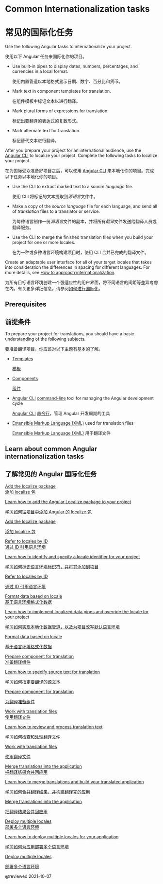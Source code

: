 # Common Internationalization tasks

# 常见的国际化任务

Use the following Angular tasks to internationalize your project.

使用以下 Angular 任务来国际化你的项目。

* Use built-in pipes to display dates, numbers, percentages, and currencies in a local format.

  使用内置管道以本地格式显示日期、数字、百分比和货币。

* Mark text in component templates for translation.

  在组件模板中标记文本以进行翻译。

* Mark plural forms of expressions for translation.

  标记出要翻译的表达式的复数形式。

* Mark alternate text for translation.

  标记替代文本进行翻译。

After you prepare your project for an international audience, use the [Angular CLI][AioCliMain] to localize your project.
Complete the following tasks to localize your project.

在为国际受众准备好项目之后，可以使用 [Angular CLI][AioCliMain] 来本地化你的项目。完成以下任务以本地化你的项目。

* Use the CLI to extract marked text to a *source language* file.

  使用 CLI 将标记的文本提取到*源语言*文件中。

* Make a copy of the *source language* file for each language, and send all of *translation* files to a translator or service.

  为每种语言制作一份*源语言*文件的副本，并将所有*翻译*文件发送给翻译人员或翻译服务。

* Use the CLI to merge the finished translation files when you build your project for one or more locales.

  在为一种或多种语言环境构建项目时，使用 CLI 合并已完成的翻译文件。

<div class="alert is-helpful">

Create an adaptable user interface for all of your target locales that takes into consideration the differences in spacing for different languages.
For more details, see [How to approach internationalization][ThinkwithgoogleMarketfinderIntlEnUsGuideHowToApproachI18nOverview].

为所有目标语言环境创建一个强适应性的用户界面，将不同语言的间距等差异考虑在内。有关更多详细信息，请参阅[如何进行国际化][ThinkwithgoogleMarketfinderIntlEnUsGuideHowToApproachI18nOverview]。

</div>

## Prerequisites

## 前提条件

To prepare your project for translations, you should have a basic understanding of the following subjects.

要准备翻译项目，你应该对以下主题有基本的了解。

* [Templates][AioGuideGlossaryTemplate]

  [模板][AioGuideGlossaryTemplate]

* [Components][AioGuideGlossaryComponent]

  [组件][AioGuideGlossaryComponent]

* [Angular CLI][AioCliMain] [command-line][AioGuideGlossaryCommandLineInterfaceCli] tool for managing the Angular development cycle

  [Angular CLI][AioCliMain] [命令行][AioGuideGlossaryCommandLineInterfaceCli]，管理 Angular 开发周期的工具

* [Extensible Markup Language (XML)][W3Xml] used for translation files

  [Extensible Markup Language (XML)][W3Xml] 用于翻译文件

## Learn about common Angular internationalization tasks

## 了解常见的 Angular 国际化任务

<div class="card-container">
    <a href="guide/i18n-common-add-package" class="docs-card" title="Add the localize package">
      <section>Add the localize package</section>
      <section>添加 localize 包</section>
      <p>Learn how to add the Angular Localize package to your project</p>
      <p>学习如何往项目中添加 Angular 的 localize 包</p>
      <p class="card-footer">Add the localize package</p>
      <p class="card-footer">添加 localize 包</p>
  </a>
  <a href="guide/i18n-common-locale-id" class="docs-card" title="Refer to locales by ID">
    <section>Refer to locales by ID</section>
    <section>通过 ID 引用语言环境</section>
    <p>Learn how to identify and specify a locale identifier for your project</p>
    <p>学习如何标识语言环境标识符，并将其添加到项目</p>
    <p class="card-footer">Refer to locales by ID</p>
    <p class="card-footer">通过 ID 引用语言环境</p>
  </a>
  <a href="guide/i18n-common-format-data-locale" class="docs-card" title="Format data based on locale">
    <section>Format data based on locale</section>
    <section>基于语言环境格式化数据</section>
    <p>Learn how to implement localized data pipes and override the locale for your project</p>
    <p>学习如何实现本地化数据管道，以及为项目改写默认语言环境</p>
    <p class="card-footer">Format data based on locale</p>
    <p class="card-footer">基于语言环境格式化数据</p>
  </a>
  <a href="guide/i18n-common-prepare" class="docs-card" title="Prepare component for translation">
    <section>Prepare component for translation</section>
    <section>准备翻译组件</section>
    <p>Learn how to specify source text for translation</p>
    <p>学习如何指定要翻译的源文本</p>
    <p class="card-footer">Prepare component for translation</p>
    <p class="card-footer">为翻译准备组件</p>
  </a>
  <a href="guide/i18n-common-translation-files" class="docs-card" title="Work with translation files">
    <section>Work with translation files</section>
    <section>使用翻译文件</section>
    <p>Learn how to review and process translation text</p>
    <p>学习如何检查和处理翻译文件</p>
    <p class="card-footer">Work with translation files</p>
    <p class="card-footer">使用翻译文件</p>
  </a>
  <a href="guide/i18n-common-merge" class="docs-card" title="Merge translations into the application">
    <section>Merge translations into the application</section>
    <section>把翻译结果合并回应用</section>
    <p>Learn how to merge translations and build your translated application</p>
    <p>学习如何合并翻译结果，并构建翻译完的应用</p>
    <p class="card-footer">Merge translations into the application</p>
    <p class="card-footer">把翻译结果合并回应用</p>
  </a>
  <a href="guide/i18n-common-deploy" class="docs-card" title="Deploy multiple locales">
    <section>Deploy multiple locales</section>
    <section>部署多个语言环境</section>
    <p>Learn how to deploy multiple locales for your application</p>
    <p>学习如何为应用部署多个语言环境</p>
    <p class="card-footer">Deploy multiple locales</p>
    <p class="card-footer">部署多个语言环境</p>
  </a>
</div>

<!-- links -->

[AioCliMain]: cli "CLI Overview and Command Reference | Angular"

[AioGuideGlossaryCommandLineInterfaceCli]: guide/glossary#command-line-interface-cli "command-line interface (CLI) - Glossary | Angular"

[AioGuideGlossaryComponent]: guide/glossary#component "component - Glossary | Angular"

[AioGuideGlossaryTemplate]: guide/glossary#template "template - Glossary | Angular"

<!-- external links -->

[ThinkwithgoogleMarketfinderIntlEnUsGuideHowToApproachI18nOverview]: https://marketfinder.thinkwithgoogle.com/intl/en_us/guide/how-to-approach-i18n#overview "Overview - How to approach internationalization | Market Finder | Think with Google"

[W3Xml]: https://www.w3.org/XML "Extensible Markup Language (XML) | W3C"

<!-- end links -->

@reviewed 2021-10-07
